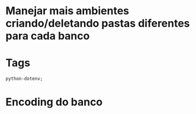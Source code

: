 # Manejar mais ambientes criando/deletando pastas diferentes para cada banco
# Tags
`python-dotenv; `

# Encoding do banco